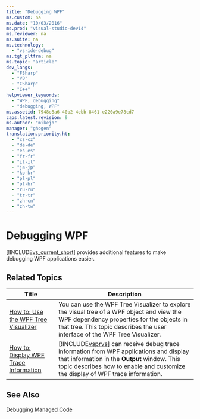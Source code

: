 ```yaml
---
title: "Debugging WPF"
ms.custom: na
ms.date: "10/03/2016"
ms.prod: "visual-studio-dev14"
ms.reviewer: na
ms.suite: na
ms.technology: 
  - "vs-ide-debug"
ms.tgt_pltfrm: na
ms.topic: "article"
dev_langs: 
  - "FSharp"
  - "VB"
  - "CSharp"
  - "C++"
helpviewer_keywords: 
  - "WPF, debugging"
  - "debugging, WPF"
ms.assetid: 7948e8a6-40b2-4ebb-8461-e220a9e78cd7
caps.latest.revision: 9
ms.author: "mikejo"
manager: "ghogen"
translation.priority.ht: 
  - "cs-cz"
  - "de-de"
  - "es-es"
  - "fr-fr"
  - "it-it"
  - "ja-jp"
  - "ko-kr"
  - "pl-pl"
  - "pt-br"
  - "ru-ru"
  - "tr-tr"
  - "zh-cn"
  - "zh-tw"
---
```

# Debugging WPF
[!INCLUDE[vs_current_short](../codequality/includes/vs_current_short_md.md)] provides additional features to make debugging WPF applications easier.  
  
## Related Topics  
  
|Title|Description|  
|-----------|-----------------|  
|[How to: Use the WPF Tree Visualizer](../debugger/how-to--use-the-wpf-tree-visualizer.md)|You can use the WPF Tree Visualizer to explore the visual tree of a WPF object and view the WPF dependency properties for the objects in that tree. This topic describes the user interface of the WPF Tree Visualizer.|  
|[How to: Display WPF Trace Information](../debugger/how-to--display-wpf-trace-information.md)|[!INCLUDE[vsprvs](../codequality/includes/vsprvs_md.md)] can receive debug trace information from WPF applications and display that information in the **Output** window. This topic describes how to enable and customize the display of WPF trace information.|  
  
## See Also  
 [Debugging Managed Code](../debugger/debugging-managed-code.md)